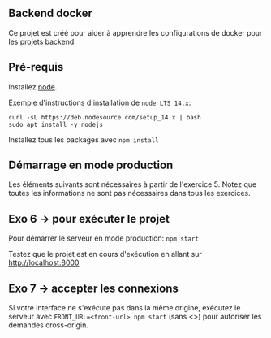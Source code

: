 Backend docker
-

Ce projet est créé pour aider à apprendre les configurations de docker pour les projets backend.

## Pré-requis

Installez [node](https://nodejs.org/en/download/). 

Exemple d'instructions d'installation de `node LTS 14.x`:

```
curl -sL https://deb.nodesource.com/setup_14.x | bash
sudo apt install -y nodejs
```

Installez tous les packages avec `npm install`


## Démarrage en mode production

Les éléments suivants sont nécessaires à partir de l'exercice 5. Notez que toutes les informations ne sont pas nécessaires dans tous les exercices.

## Exo 6 -> pour exécuter le projet

Pour démarrer le serveur en mode production: `npm start`

Testez que le projet est en cours d'exécution en allant sur <http://localhost:8000>

## Exo 7 -> accepter les connexions

Si votre interface ne s'exécute pas dans la même origine, exécutez le serveur avec `FRONT_URL=<front-url> npm start` (sans <>) pour autoriser les demandes cross-origin.
